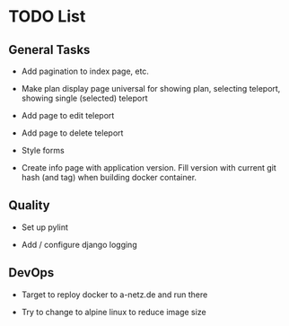 # TODO List

## General Tasks

-   Add pagination to index page, etc.

-   Make plan display page universal for showing plan, selecting teleport,
    showing single (selected) teleport

-   Add page to edit teleport

-   Add page to delete teleport

-   Style forms

-   Create info page with application version. Fill version with current git
    hash (and tag) when building docker container.

## Quality

-   Set up pylint

-   Add / configure django logging


## DevOps

-   Target to reploy docker to a-netz.de and run there

-   Try to change to alpine linux to reduce image size
